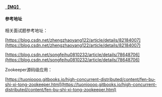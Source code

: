 #### [【MQ】](/mq.md)

#### 参考地址

相关面试题参考地址：

[https://blog.csdn.net/zhengzhaoyang122/article/details/82184007](https://blog.csdn.net/zhengzhaoyang122/article/details/82184007)

[https://blog.csdn.net/songfeihu0810232/article/details/78648706](https://blog.csdn.net/songfeihu0810232/article/details/78648706)

Zookeeper源码级应用：

[https://tuonioooo.gitbooks.io/high-concurrent-distributed/content/fen-bu-shi-xi-tong-zookeeper.html](https://tuonioooo.gitbooks.io/high-concurrent-distributed/content/fen-bu-shi-xi-tong-zookeeper.html)

